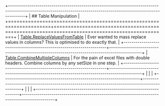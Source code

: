 +--------------------------------------------------------------------------------------------------------------------------------------------------------------------+
|                                                                        ## Table Manipulation                                                                       |
+=====================================================================+==============================================================================================+
| [Table.ReplaceValuesFromTable](Tables/Table.ReplaceValuesFromTable) |     Ever wanted to mass replace values in columns? This is optimised to do exactly that.     |
+---------------------------------------------------------------------+----------------------------------------------------------------------------------------------+
| [Table.CombineMultipleColumns](Tables/Table.CombineMultipleColumns) | For the pain of excel files with double headers. Combine columns by any setSize in one step. |
+---------------------------------------------------------------------+----------------------------------------------------------------------------------------------+
|                                                                     |                                                                                              |
+---------------------------------------------------------------------+----------------------------------------------------------------------------------------------+
|                                                                     |                                                                                              |
+---------------------------------------------------------------------+----------------------------------------------------------------------------------------------+